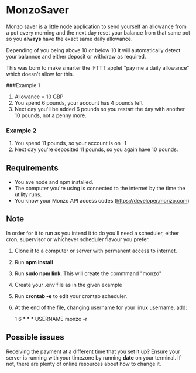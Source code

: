 # MonzoSaver

Monzo saver is a little node application to send yourself an allowance from a pot every morning and
the next day reset your balance from that same pot so you **always** have the exact same daily allowance. 

Depending of you being above 10 or below 10 it will automatically detect your balannce and either deposit or withdraw as required.

This was born to make smarter the IFTTT applet "pay me a daily allowance" which doesn't allow for this.  

###Example 1 

1. Allowance = 10 GBP
2. You spend 6 pounds, your account has 4 pounds left
3. Next day you'll be added 6 pounds so you restart the day with another 10 pounds, not a penny more. 

### Example 2

1. You spend 11 pounds, so your account is on -1
2. Next day you're deposited 11 pounds, so you again have 10 pounds. 



## Requirements
* You ave node and npm installed. 
* The computer you're using is connected to the internet by the time the utility runs.
* You know your Monzo API access codes (https://developer.monzo.com)

## Note

In order for it to run as you intend it to do you'll need a scheduler, either cron, supervisor or whichever scheduler flavour you prefer. 


1. Clone it to a computer or server with permanent access to internet. 
2. Run **npm install**
3. Run **sudo npm link**. This will create the commmand "monzo"
4. Create your .env file as in the given example 
5. Run **crontab -e** to edit your crontab scheduler. 
6. At the end of the file, changing username for your linux username, add: 
    
    1 6    * * *   USERNAME  monzo -r
   
## Possible issues
Receiving the payment at a different time that you set it up?
Ensure your server is running with your timezone by running **date** on your terminal. If not, there are plenty of online resources about how to change it.    